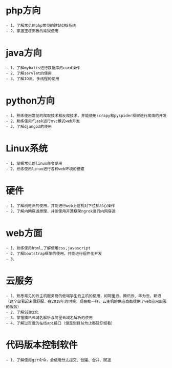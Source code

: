 # php方向
	- 1、了解常见的php常见的建站CMS系统
	- 2、掌握宝塔面板的常规使用
	

# java方向
	- 1、了解mybatis进行数据库的curd操作
	- 2、了解servlet的使用
	- 3、了解IO流、多线程的使用


# python方向
	- 1、熟练使用常见的爬取技术和反爬技术，并能使用scrapy和pyspider框架进行爬虫的开发
	- 2、熟练使用flask进行mvc模式web开发
	- 3、了解django3的使用


# Linux系统
	- 1、掌握常见的linux命令使用
	- 2、熟练使用linux进行各种web环境的搭建


# 硬件  
	- 1、了解树莓派的使用，并能进行web上位机对下位机尽心操作
	- 2、了解内网穿透原理，并能使用开源框架ngrok进行内网穿透

# web方面
	- 1、熟练使用html,了解使用css,javascript
	- 2、了解bootstrap框架的使用，并能进行组件化开发
	- 3、

# 云服务
	- 1、熟悉常见的云主机服务商的低端学生云主机的使用，如阿里云、腾讯云、华为云、新浪（这个部署起来很舒服，在2018年的时候，现在都一样，云主机的供应商都提供了web应用部署的服务）
	- 2、了解SEO优化
	- 3、掌握腾讯云域名解析与阿里云域名解析的使用
	- 4、了解过百度的在线api接口（但是到目前为止都没仔细看）

# 代码版本控制软件
	- 1、了解使用git命令，会使用分支提交、创建、合并、回退
	
